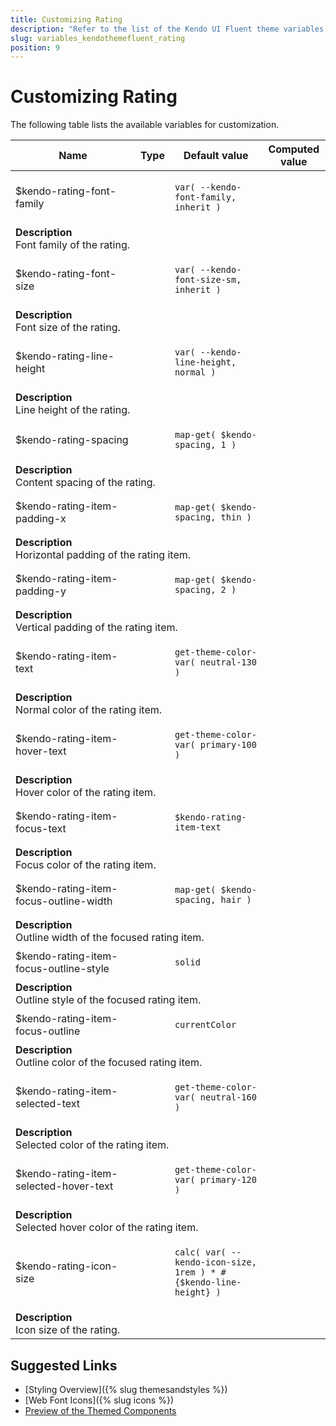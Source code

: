 ```yaml
---
title: Customizing Rating
description: "Refer to the list of the Kendo UI Fluent theme variables available for customization."
slug: variables_kendothemefluent_rating
position: 9
---
```


# Customizing Rating

The following table lists the available variables for customization.

<table class="theme-variables">
    <colgroup>
    <col style="width: 200px; white-space:nowrap;" />
    <col />
    <col />
    <col />
</colgroup>
<thead>
    <tr>
        <th>Name</th>
        <th>Type</th>
        <th>Default value</th>
        <th>Computed value</th>
    </tr>
</thead>
<tbody>
        <tr>
    <td>$kendo-rating-font-family</td>
    <td></td>
<td>

`var( --kendo-font-family, inherit )`

</td>
<td>



</td>
</tr>
<tr>
    <td colspan="4" class="theme-variables-description-container"><div><b>Description</b><div class="theme-variables-description">Font family of the rating.</div></div>
    </td>
</tr>
<tr>
    <td>$kendo-rating-font-size</td>
    <td></td>
<td>

`var( --kendo-font-size-sm, inherit )`

</td>
<td>



</td>
</tr>
<tr>
    <td colspan="4" class="theme-variables-description-container"><div><b>Description</b><div class="theme-variables-description">Font size of the rating.</div></div>
    </td>
</tr>
<tr>
    <td>$kendo-rating-line-height</td>
    <td></td>
<td>

`var( --kendo-line-height, normal )`

</td>
<td>



</td>
</tr>
<tr>
    <td colspan="4" class="theme-variables-description-container"><div><b>Description</b><div class="theme-variables-description">Line height of the rating.</div></div>
    </td>
</tr>
<tr>
    <td>$kendo-rating-spacing</td>
    <td></td>
<td>

`map-get( $kendo-spacing, 1 )`

</td>
<td>



</td>
</tr>
<tr>
    <td colspan="4" class="theme-variables-description-container"><div><b>Description</b><div class="theme-variables-description">Content spacing of the rating.</div></div>
    </td>
</tr>
<tr>
    <td>$kendo-rating-item-padding-x</td>
    <td></td>
<td>

`map-get( $kendo-spacing, thin )`

</td>
<td>



</td>
</tr>
<tr>
    <td colspan="4" class="theme-variables-description-container"><div><b>Description</b><div class="theme-variables-description">Horizontal padding of the rating item.</div></div>
    </td>
</tr>
<tr>
    <td>$kendo-rating-item-padding-y</td>
    <td></td>
<td>

`map-get( $kendo-spacing, 2 )`

</td>
<td>



</td>
</tr>
<tr>
    <td colspan="4" class="theme-variables-description-container"><div><b>Description</b><div class="theme-variables-description">Vertical padding of the rating item.</div></div>
    </td>
</tr>
<tr>
    <td>$kendo-rating-item-text</td>
    <td></td>
<td>

`get-theme-color-var( neutral-130 )`

</td>
<td>



</td>
</tr>
<tr>
    <td colspan="4" class="theme-variables-description-container"><div><b>Description</b><div class="theme-variables-description">Normal color of the rating item.</div></div>
    </td>
</tr>
<tr>
    <td>$kendo-rating-item-hover-text</td>
    <td></td>
<td>

`get-theme-color-var( primary-100 )`

</td>
<td>



</td>
</tr>
<tr>
    <td colspan="4" class="theme-variables-description-container"><div><b>Description</b><div class="theme-variables-description">Hover color of the rating item.</div></div>
    </td>
</tr>
<tr>
    <td>$kendo-rating-item-focus-text</td>
    <td></td>
<td>

`$kendo-rating-item-text`

</td>
<td>



</td>
</tr>
<tr>
    <td colspan="4" class="theme-variables-description-container"><div><b>Description</b><div class="theme-variables-description">Focus color of the rating item.</div></div>
    </td>
</tr>
<tr>
    <td>$kendo-rating-item-focus-outline-width</td>
    <td></td>
<td>

`map-get( $kendo-spacing, hair )`

</td>
<td>



</td>
</tr>
<tr>
    <td colspan="4" class="theme-variables-description-container"><div><b>Description</b><div class="theme-variables-description">Outline width of the focused rating item.</div></div>
    </td>
</tr>
<tr>
    <td>$kendo-rating-item-focus-outline-style</td>
    <td></td>
<td>

`solid`

</td>
<td>



</td>
</tr>
<tr>
    <td colspan="4" class="theme-variables-description-container"><div><b>Description</b><div class="theme-variables-description">Outline style of the focused rating item.</div></div>
    </td>
</tr>
<tr>
    <td>$kendo-rating-item-focus-outline</td>
    <td></td>
<td>

`currentColor`

</td>
<td>



</td>
</tr>
<tr>
    <td colspan="4" class="theme-variables-description-container"><div><b>Description</b><div class="theme-variables-description">Outline color of the focused rating item.</div></div>
    </td>
</tr>
<tr>
    <td>$kendo-rating-item-selected-text</td>
    <td></td>
<td>

`get-theme-color-var( neutral-160 )`

</td>
<td>



</td>
</tr>
<tr>
    <td colspan="4" class="theme-variables-description-container"><div><b>Description</b><div class="theme-variables-description">Selected color of the rating item.</div></div>
    </td>
</tr>
<tr>
    <td>$kendo-rating-item-selected-hover-text</td>
    <td></td>
<td>

`get-theme-color-var( primary-120 )`

</td>
<td>



</td>
</tr>
<tr>
    <td colspan="4" class="theme-variables-description-container"><div><b>Description</b><div class="theme-variables-description">Selected hover color of the rating item.</div></div>
    </td>
</tr>
<tr>
    <td>$kendo-rating-icon-size</td>
    <td></td>
<td>

`calc( var( --kendo-icon-size, 1rem ) * #{$kendo-line-height} )`

</td>
<td>



</td>
</tr>
<tr>
    <td colspan="4" class="theme-variables-description-container"><div><b>Description</b><div class="theme-variables-description">Icon size of the rating.</div></div>
    </td>
</tr>
</tbody>
</table>

## Suggested Links

* [Styling Overview]({% slug themesandstyles %})
* [Web Font Icons]({% slug icons %})
* [Preview of the Themed Components](../)

